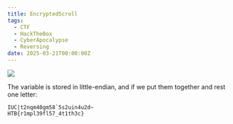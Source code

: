 ```yaml
---
title: EncryptedScroll
tags:
  - CTF
  - HackTheBox
  - CyberApocalypse
  - Reversing
date: 2025-03-21T00:00:00Z
---
```

![](Pasted%20image%2020250321230635.png)

The variable is stored in little-endian, and if we put them together and rest one letter:

```shell
IUC|t2nqm40gm58`5s2uin4u2d~
HTB{r1mpl39fl57_4t1th3c}
```